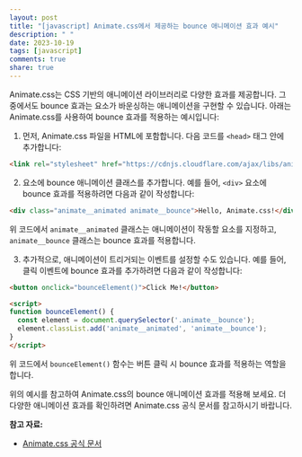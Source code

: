```yaml
---
layout: post
title: "[javascript] Animate.css에서 제공하는 bounce 애니메이션 효과 예시"
description: " "
date: 2023-10-19
tags: [javascript]
comments: true
share: true
---
```

Animate.css는 CSS 기반의 애니메이션 라이브러리로 다양한 효과를 제공합니다. 그 중에서도 bounce 효과는 요소가 바운싱하는 애니메이션을 구현할 수 있습니다. 아래는 Animate.css를 사용하여 bounce 효과를 적용하는 예시입니다:

1. 먼저, Animate.css 파일을 HTML에 포함합니다. 다음 코드를 `<head>` 태그 안에 추가합니다:

```html
<link rel="stylesheet" href="https://cdnjs.cloudflare.com/ajax/libs/animate.css/4.1.1/animate.min.css">
```

2. 요소에 bounce 애니메이션 클래스를 추가합니다. 예를 들어, `<div>` 요소에 bounce 효과를 적용하려면 다음과 같이 작성합니다:

```html
<div class="animate__animated animate__bounce">Hello, Animate.css!</div>
```

위 코드에서 `animate__animated` 클래스는 애니메이션이 작동할 요소를 지정하고, `animate__bounce` 클래스는 bounce 효과를 적용합니다.

3. 추가적으로, 애니메이션이 트리거되는 이벤트를 설정할 수도 있습니다. 예를 들어, 클릭 이벤트에 bounce 효과를 추가하려면 다음과 같이 작성합니다:

```html
<button onclick="bounceElement()">Click Me!</button>

<script>
function bounceElement() {
  const element = document.querySelector('.animate__bounce');
  element.classList.add('animate__animated', 'animate__bounce');
}
</script>
```

위 코드에서 `bounceElement()` 함수는 버튼 클릭 시 bounce 효과를 적용하는 역할을 합니다.

위의 예시를 참고하여 Animate.css의 bounce 애니메이션 효과를 적용해 보세요. 더 다양한 애니메이션 효과를 확인하려면 Animate.css 공식 문서를 참고하시기 바랍니다.

**참고 자료:** 
- [Animate.css 공식 문서](https://animate.style/)